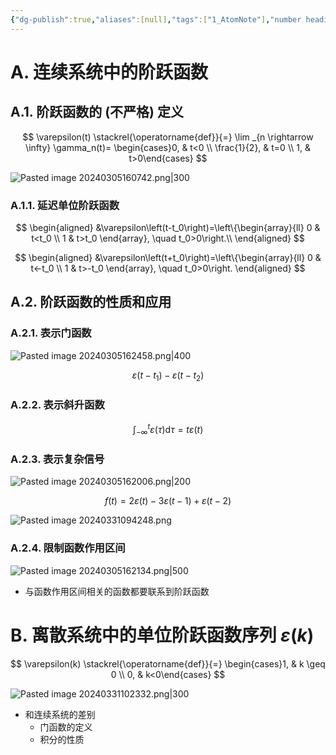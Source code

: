 ```yaml
---
{"dg-publish":true,"aliases":[null],"tags":["1_AtomNote"],"number headings":"auto, first-level 1, max 6, A.1.","Created-Date":"2024-03-31 09:38:31","Modified-Date":"2024-04-18 11:53:15","permalink":"/A01_Lessons/Ac04_信号与系统/阶跃函数/","dgPassFrontmatter":true}
---
```





# A. 连续系统中的阶跃函数


## A.1. 阶跃函数的 (不严格) 定义


$$
\varepsilon(t) \stackrel{\operatorname{def}}{=} \lim _{n \rightarrow \infty} \gamma_n(t)= \begin{cases}0, & t<0 \\ \frac{1}{2}, & t=0 \\ 1, & t>0\end{cases}
$$


![Pasted image 20240305160742.png|300](/img/user/Z02_ObFiles/Attachments/Pasted%20image%2020240305160742.png)



### A.1.1. 延迟单位阶跃函数

$$
\begin{aligned}
&\varepsilon\left(t-t_0\right)=\left\{\begin{array}{ll}
0 & t<t_0 \\
1 & t>t_0
\end{array}, \quad t_0>0\right.\\
\end{aligned}
$$


$$
\begin{aligned}
&\varepsilon\left(t+t_0\right)=\left\{\begin{array}{ll}
0 & t<-t_0 \\
1 & t>-t_0
\end{array}, \quad t_0>0\right.
\end{aligned}
$$




## A.2. 阶跃函数的性质和应用



### A.2.1. 表示门函数


![Pasted image 20240305162458.png|400](/img/user/Z02_ObFiles/Attachments/Pasted%20image%2020240305162458.png)

$$\varepsilon(t-t_1) - \varepsilon(t-t_2)$$



### A.2.2. 表示斜升函数

$$
\int_{-\infty}^t \varepsilon(\tau) \mathrm{d} \tau=t \varepsilon(t)
$$





### A.2.3. 表示复杂信号

![Pasted image 20240305162006.png|200](/img/user/Z02_ObFiles/Attachments/Pasted%20image%2020240305162006.png)


$$
f(t)=2 \varepsilon(t)-3 \varepsilon(t-1)+\varepsilon(t-2)
$$

![Pasted image 20240331094248.png](/img/user/Z02_ObFiles/Attachments/Pasted%20image%2020240331094248.png)


### A.2.4. 限制函数作用区间



![Pasted image 20240305162134.png|500](/img/user/Z02_ObFiles/Attachments/Pasted%20image%2020240305162134.png)



- 与函数作用区间相关的函数都要联系到阶跃函数









# B. 离散系统中的单位阶跃函数序列 $\varepsilon(k)$


$$
\varepsilon(k) \stackrel{\operatorname{def}}{=} \begin{cases}1, & k \geq 0 \\ 0, & k<0\end{cases}
$$

![Pasted image 20240331102332.png|300](/img/user/Z02_ObFiles/Attachments/Pasted%20image%2020240331102332.png)




- 和连续系统的差别
	- 门函数的定义
	- 积分的性质